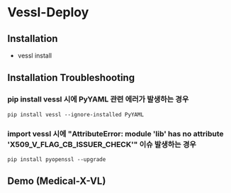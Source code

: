 # Vessl-Deploy

## Installation

- vessl install

## Installation Troubleshooting

### pip install vessl 시에 PyYAML 관련 에러가 발생하는 경우

```
pip install vessl --ignore-installed PyYAML
```

### import vessl 시에 "AttributeError: module 'lib' has no attribute 'X509_V_FLAG_CB_ISSUER_CHECK'" 이슈 발생하는 경우

```
pip install pyopenssl --upgrade
```

## Demo (Medical-X-VL)
